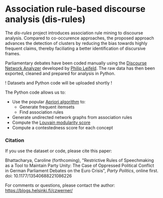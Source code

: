 # Association rule-based discourse analysis (dis-rules)
The *dis-rules* project introduces association rule mining to discourse analysis. Compared to co-occurence approaches, the proposed approach advances the detection of clusters by reducing the bias towards highly frequent claims, thereby faciliating a better identification of discursive frames.

Parliamentary debates have been coded manually using the [Discourse Network Analyzer](https://github.com/leifeld/dna) developed by [Philip Leifeld](https://www.philipleifeld.com). The raw data has then been exported, cleaned and prepared for analysis in Python.

! Datasets and Python code will be uploaded shortly !

The Python code allows us to:
* Use the popular [Apriori algorithm](http://rasbt.github.io/mlxtend/user_guide/frequent_patterns/apriori/) to:
    * Generate frequent itemsets
    * Find association rules
* Generate undirected network graphs from association rules
* Compute the [Louvain modularity score](https://github.com/taynaud/python-louvain/)
* Compute a contestedness score for each concept

### Citation
If you use the dataset or code, please cite this paper:

Bhattacharya, Caroline (forthcoming), "Restrictive Rules of Speechmaking as a Tool to Maintain Party Unity: The Case of Oppressed Political Conflict in German Parliament Debates on the Euro Crisis", *Party Politics*, online first. doi: 10.1177/13540688221086226

For comments or questions, please contact the author: https://blogs.helsinki.fi/czwerner/
